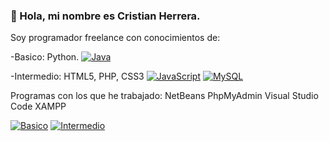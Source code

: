 ### 👋 Hola, mi nombre es Cristian Herrera.

Soy programador freelance con conocimientos de:

-Basico: Python.
[![Java](https://img.shields.io/badge/Java-007396?style=for-the-badge&logo=java&logoColor=white&labelColor=101010)]()

-Intermedio: HTML5, PHP, CSS3
[![JavaScript](https://img.shields.io/badge/JavaScript-F7DF1E?style=for-the-badge&logo=javascript&logoColor=white&labelColor=101010)]()
[![MySQL](https://img.shields.io/badge/MySQL-4479A1?style=for-the-badge&logo=mysql&logoColor=white&labelColor=101010)]()

Programas con los que he trabajado:
NetBeans
PhpMyAdmin
Visual Studio Code
XAMPP

[![Basico](https://img.shields.io/badge/Nivel-Basico-14a1f0?style=plastic&logo=&logoColor=white&labelColor=101010)]()
[![Intermedio](https://img.shields.io/badge/Nivel-Intermedio-14a1f0?style=plastic&logo=&logoColor=white&labelColor=101010)]()
